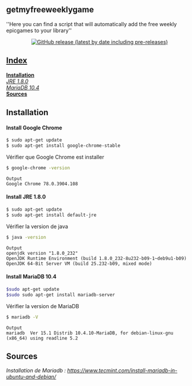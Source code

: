 ## getmyfreeweeklygame
''Here you can find a script that will automatically add the free weekly epicgames to your library''

<p align="center">
<a href=https://github.com/qgeffard/getmyfreeweeklygame/releases><img alt="GitHub release (latest by date including pre-releases)" src="https://img.shields.io/github/v/release/qgeffard/getmyfreeweeklygame?include_prereleases"></p>

## Index
**[Installation](https://github.com/qgeffard/getmyfreeweeklygame/blob/master/README.md#installation)**</br>
_[JRE 1.8.0]()_</br>
_[MariaDB 10.4]()_</br>
**[Sources](https://github.com/qgeffard/getmyfreeweeklygame/blob/master/README.md#sources)**</br>

## Installation
#### Install Google Chrome

```bash
$ sudo apt-get update
$ sudo apt-get install google-chrome-stable
```
Vérifier que Google Chrome est installer
```bash
$ google-chrome -version
```
```
Output
Google Chrome 78.0.3904.108
```
#### Install JRE 1.8.0

```bash
$ sudo apt-get update
$ sudo apt-get install default-jre
```
Vérifier la version de java
```bash
$ java -version
```
```
Output
openjdk version "1.8.0_232"
OpenJDK Runtime Environment (build 1.8.0_232-8u232-b09-1~deb9u1-b09)
OpenJDK 64-Bit Server VM (build 25.232-b09, mixed mode)
```
#### Install MariaDB 10.4

```bash
$sudo apt-get update
$sudo sudo apt-get install mariadb-server
```
Vérifier la version de MariaDB
```bash 
$ mariadb -V
```

```
Output
mariadb  Ver 15.1 Distrib 10.4.10-MariaDB, for debian-linux-gnu (x86_64) using readline 5.2
```

## Sources
*Installation de Mariadb : https://www.tecmint.com/install-mariadb-in-ubuntu-and-debian/*
